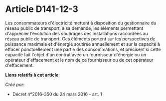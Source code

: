 # Article D141-12-3

Les consommateurs d'électricité mettent à disposition du gestionnaire du réseau public de transport, à sa demande, les
éléments permettant d'apprécier l'évolution des soutirages des installations raccordées au réseau public de transport. Ces
éléments portent sur les perspectives de puissance maximale et d'énergie soutirée annuellement et sur la capacité à effacer
ponctuellement une partie des consommations, et précisent si cette capacité fait l'objet d'un contrat avec un fournisseur
d'énergie ou un opérateur d'effacement et le nom de ce fournisseur ou de cet opérateur d'effacement.

**Liens relatifs à cet article**

_Créé par_:

  - Décret n°2016-350 du 24 mars 2016 - art. 1

